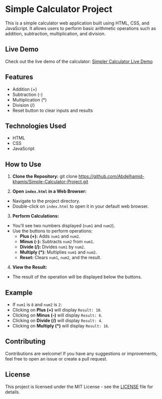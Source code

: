 # Simple Calculator Project

This is a simple calculator web application built using HTML, CSS, and JavaScript. It allows users to perform basic arithmetic operations such as addition, subtraction, multiplication, and division.

## Live Demo

Check out the live demo of the calculator: [Simpler Calculator Live Demo](https://simpler-calculator.netlify.app)


## Features

- Addition (+)
- Subtraction (-)
- Multiplication (*)
- Division (/)
- Reset button to clear inputs and results

## Technologies Used

- HTML
- CSS
- JavaScript

## How to Use

1. **Clone the Repository:**
git clone https://github.com/Abdelhamid-khamis/Simple-Calculator-Project.git

2. **Open `index.html` in a Web Browser:**
- Navigate to the project directory.
- Double-click on `index.html` to open it in your default web browser.

3. **Perform Calculations:**
- You'll see two numbers displayed (`num1` and `num2`).
- Use the buttons to perform operations:
  - **Plus (+):** Adds `num1` and `num2`.
  - **Minus (-):** Subtracts `num2` from `num1`.
  - **Divide (/):** Divides `num1` by `num2`.
  - **Multiply (*):** Multiplies `num1` and `num2`.
  - **Reset:** Clears `num1`, `num2`, and the result.

4. **View the Result:**
- The result of the operation will be displayed below the buttons.

## Example

- If `num1` is `8` and `num2` is `2`:
- Clicking on **Plus (+)** will display `Result: 10`.
- Clicking on **Minus (-)** will display `Result: 6`.
- Clicking on **Divide (/)** will display `Result: 4`.
- Clicking on **Multiply (*)** will display `Result: 16`.

## Contributing

Contributions are welcome! If you have any suggestions or improvements, feel free to open an issue or create a pull request.

## License

This project is licensed under the MIT License - see the [LICENSE](LICENSE) file for details.
